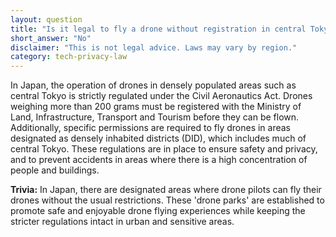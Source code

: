 ```yaml
---
layout: question
title: "Is it legal to fly a drone without registration in central Tokyo?"
short_answer: "No"
disclaimer: "This is not legal advice. Laws may vary by region."
category: tech-privacy-law
---
```

In Japan, the operation of drones in densely populated areas such as central Tokyo is strictly regulated under the Civil Aeronautics Act. Drones weighing more than 200 grams must be registered with the Ministry of Land, Infrastructure, Transport and Tourism before they can be flown. Additionally, specific permissions are required to fly drones in areas designated as densely inhabited districts (DID), which includes much of central Tokyo. These regulations are in place to ensure safety and privacy, and to prevent accidents in areas where there is a high concentration of people and buildings.

**Trivia:** In Japan, there are designated areas where drone pilots can fly their drones without the usual restrictions. These 'drone parks' are established to promote safe and enjoyable drone flying experiences while keeping the stricter regulations intact in urban and sensitive areas.
